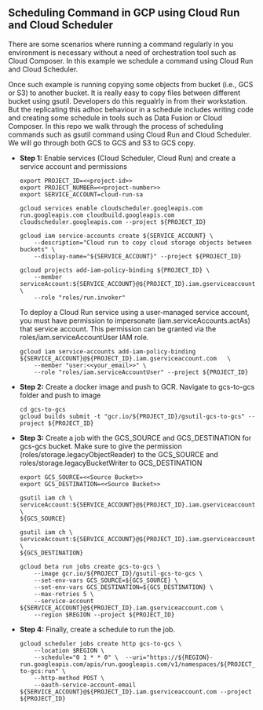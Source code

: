 ## Scheduling Command in GCP using Cloud Run and Cloud Scheduler

There are some scenarios where running a command regularly in you environment is necessary without a need of orchestration tool such as Cloud Composer. In this example we schedule a command using Cloud Run and Cloud Scheduler.

Once such example is running copying some objects from bucket (i.e., GCS or S3) to another bucket. It is really easy to copy files between different bucket using gsutil. Developers do this regualrly in from their workstation. But the replicating this adhoc  behaviour in a schedule includes writing code and creating some schedule in tools such as Data Fusion or Cloud Composer. In this repo we walk through the process of scheduling commands such as gsutil command using Cloud Run and Cloud Scheduler. We will go through both GCS to GCS and S3 to GCS copy.


- **Step 1:** Enable services (Cloud Scheduler, Cloud Run) and create a service account and permissions


    ```
    export PROJECT_ID=<<project-id>>
    export PROJECT_NUMBER=<<project-number>>
    export SERVICE_ACCOUNT=cloud-run-sa

    gcloud services enable cloudscheduler.googleapis.com run.googleapis.com cloudbuild.googleapis.com cloudscheduler.googleapis.com --project ${PROJECT_ID}

    gcloud iam service-accounts create ${SERVICE_ACCOUNT} \
        --description="Cloud run to copy cloud storage objects between buckets" \
        --display-name="${SERVICE_ACCOUNT}" --project ${PROJECT_ID}

    gcloud projects add-iam-policy-binding ${PROJECT_ID} \
        --member serviceAccount:${SERVICE_ACCOUNT}@${PROJECT_ID}.iam.gserviceaccount.com \
        --role "roles/run.invoker" 
    ```

    To deploy a Cloud Run service using a user-managed service account, you must have permission to impersonate (iam.serviceAccounts.actAs) that service account. This permission can be granted via the roles/iam.serviceAccountUser IAM role. 

    ```
    gcloud iam service-accounts add-iam-policy-binding ${SERVICE_ACCOUNT}@${PROJECT_ID}.iam.gserviceaccount.com   \
        --member "user:<<your_email>>" \
        --role "roles/iam.serviceAccountUser" --project ${PROJECT_ID}
    ```

- **Step 2:** Create a docker image and push to GCR.  Navigate to gcs-to-gcs folder and push to image

    ```
    cd gcs-to-gcs
    gcloud builds submit -t "gcr.io/${PROJECT_ID}/gsutil-gcs-to-gcs" --project ${PROJECT_ID}
    ```

- **Step 3:** Create a job with the GCS_SOURCE and GCS_DESTINATION for gcs-gcs bucket. Make sure to give the permission (roles/storage.legacyObjectReader) to the GCS_SOURCE and roles/storage.legacyBucketWriter to GCS_DESTINATION

    ```
    export GCS_SOURCE=<<Source Bucket>>
    export GCS_DESTINATION=<<Source Bucket>>

    gsutil iam ch \
    serviceAccount:${SERVICE_ACCOUNT}@${PROJECT_ID}.iam.gserviceaccount.com:objectViewer \
    ${GCS_SOURCE}

    gsutil iam ch \
    serviceAccount:${SERVICE_ACCOUNT}@${PROJECT_ID}.iam.gserviceaccount.com:legacyBucketWriter \
    ${GCS_DESTINATION}

    gcloud beta run jobs create gcs-to-gcs \
        --image gcr.io/${PROJECT_ID}/gsutil-gcs-to-gcs \
        --set-env-vars GCS_SOURCE=${GCS_SOURCE} \
        --set-env-vars GCS_DESTINATION=${GCS_DESTINATION} \
        --max-retries 5 \
        --service-account ${SERVICE_ACCOUNT}@${PROJECT_ID}.iam.gserviceaccount.com \
        --region $REGION --project ${PROJECT_ID}
    ```

- **Step 4:** Finally, create a schedule to run the job. 

    ```
    gcloud scheduler jobs create http gcs-to-gcs \
        --location $REGION \
        --schedule="0 1 * * 0" \  --uri="https://${REGION}-run.googleapis.com/apis/run.googleapis.com/v1/namespaces/${PROJECT_ID}/jobs/gcs-to-gcs:run" \
        --http-method POST \
        --oauth-service-account-email ${SERVICE_ACCOUNT}@${PROJECT_ID}.iam.gserviceaccount.com --project ${PROJECT_ID}
    ```